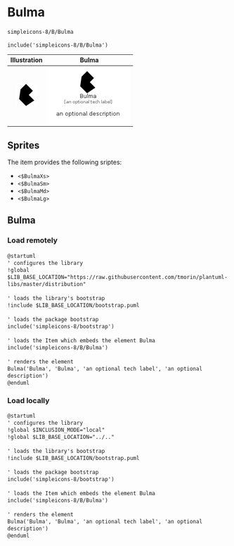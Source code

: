 # Bulma


```text
simpleicons-8/B/Bulma
```

```text
include('simpleicons-8/B/Bulma')
```



| Illustration | Bulma |
| :---: | :---: |
| ![illustration for Illustration](../../simpleicons-8/B/Bulma.png) | ![illustration for Bulma](../../simpleicons-8/B/Bulma.Local.png) |



## Sprites
The item provides the following sriptes:

- `<$BulmaXs>`
- `<$BulmaSm>`
- `<$BulmaMd>`
- `<$BulmaLg>`





## Bulma

### Load remotely
```plantuml
@startuml
' configures the library
!global $LIB_BASE_LOCATION="https://raw.githubusercontent.com/tmorin/plantuml-libs/master/distribution"

' loads the library's bootstrap
!include $LIB_BASE_LOCATION/bootstrap.puml

' loads the package bootstrap
include('simpleicons-8/bootstrap')

' loads the Item which embeds the element Bulma
include('simpleicons-8/B/Bulma')

' renders the element
Bulma('Bulma', 'Bulma', 'an optional tech label', 'an optional description')
@enduml
```

### Load locally
```plantuml
@startuml
' configures the library
!global $INCLUSION_MODE="local"
!global $LIB_BASE_LOCATION="../.."

' loads the library's bootstrap
!include $LIB_BASE_LOCATION/bootstrap.puml

' loads the package bootstrap
include('simpleicons-8/bootstrap')

' loads the Item which embeds the element Bulma
include('simpleicons-8/B/Bulma')

' renders the element
Bulma('Bulma', 'Bulma', 'an optional tech label', 'an optional description')
@enduml
```

